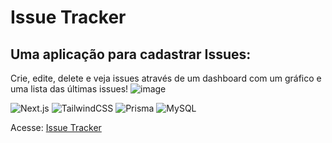 # Issue Tracker
## Uma aplicação para cadastrar Issues:
Crie, edite, delete e veja issues através de um dashboard com um gráfico e uma lista das últimas issues!
![image](https://github.com/mwilsonoliveira/issue-tracker/assets/10607918/6ea16435-6367-4ae8-85c5-33263ea7a1e3)

![Next.js](https://img.shields.io/badge/Next.js-000?logo=nextdotjs&logoColor=fff&style=for-the-badge)
![TailwindCSS](https://img.shields.io/badge/Tailwind_CSS-38B2AC?style=for-the-badge&logo=tailwind-css&logoColor=white)
![Prisma](https://img.shields.io/badge/Prisma-3982CE?style=for-the-badge&logo=Prisma&logoColor=white)
![MySQL](https://img.shields.io/badge/MySQL-00000F?style=for-the-badge&logo=mysql&logoColor=white)

Acesse: [Issue Tracker](https://issue-tracker-hazel.vercel.app)
